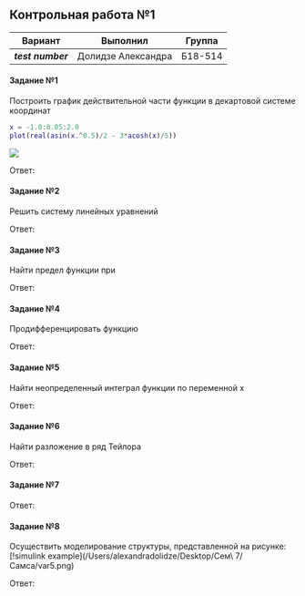 ## Контрольная работа №1 ##



| Вариант | Выполнил | Группа |
| -------- | ------- | ----- |
| ***test number*** | Долидзе Александра | Б18-514 |

#### Задание №1 ####
Построить график действительной части функции в декартовой системе координат

```matlab
x = -1.0:0.05:2.0
plot(real(asin(x.^0.5)/2 - 3*acosh(x)/5))
```
![](/Users/alexandradolidze/Downloads/grath_task51.PNG)

Ответ:

#### Задание №2 ####
Решить систему линейных уравнений

Ответ:

#### Задание №3 ####
Найти предел функции при

Ответ:

#### Задание №4 ####
Продифференцировать функцию

Ответ:

#### Задание №5 ####
Найти неопределенный интеграл функции по переменной x

Ответ:

#### Задание №6 ####
Найти разложение в ряд Тейлора

Ответ:

#### Задание №7 ####


Ответ:

#### Задание №8 ####
Осуществить моделирование структуры, представленной на рисунке:
[!simulink example](/Users/alexandradolidze/Desktop/Сем\ 7/Самса/var5.png)

Ответ:
